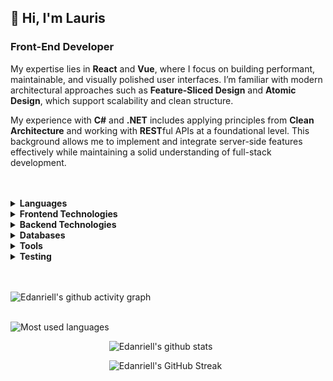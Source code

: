 ## 👋 Hi, I'm Lauris

### Front-End Developer

My expertise lies in **React** and **Vue**, where I focus on building performant, maintainable, and visually polished user interfaces. I’m familiar with modern architectural approaches such as **Feature-Sliced Design** and **Atomic Design**, which support scalability and clean structure.

My experience with **C#** and **.NET** includes applying principles from **Clean Architecture** and working with **REST**ful APIs at a foundational level. This background allows me to implement and integrate server-side features effectively while maintaining a solid understanding of full-stack development.

<br />
<br />

<details>
  <summary><strong>Languages</strong></summary>

  <br />

  | **Languages** |
  | --- |
  | <img src="https://skillicons.dev/icons?i=js,ts,cs,html,css,bash" /> |
  
</details>

<details>
  <summary><strong>Frontend Technologies</strong></summary>

  <br />

| **Frontend Technologies** |
| --- |
| <div align="left"><img src="https://skillicons.dev/icons?i=react,sass,vue,pinia" />&hairsp;&hairsp;&hairsp;&hairsp;&hairsp;<img width="48px" height="48px" src="https://raw.githubusercontent.com/Edanriell/Edanriell/main/assets/icons/PandaCss.svg"/>&hairsp;&hairsp;&hairsp;&hairsp;&hairsp;<img width="48px" height="48px" src="https://raw.githubusercontent.com/Edanriell/Edanriell/main/assets/icons/PostCSS-Dark.svg" />&hairsp;&hairsp;&hairsp;&hairsp;&hairsp;<img width="48px" height="48px" src="https://raw.githubusercontent.com/Edanriell/Edanriell/main/assets/icons/Bootstrap.svg" /></div><div align="left"><img src="https://skillicons.dev/icons?i=styledcomponents,tailwind,materialui,threejs" />&hairsp;&hairsp;&hairsp;&hairsp;&hairsp;<img width="48px" height="48px" src="https://raw.githubusercontent.com/Edanriell/Edanriell/main/assets/icons/Next-Dark.svg" />&hairsp;&hairsp;&hairsp;&hairsp;&hairsp;<img width="48px" height="48px" src="https://raw.githubusercontent.com/Edanriell/Edanriell/main/assets/icons/FormKit-Dark.svg" />&hairsp;&hairsp;&hairsp;&hairsp;&hairsp;<img width="48px" height="48px" src="https://raw.githubusercontent.com/Edanriell/Edanriell/refs/heads/main/assets/icons/Preact-Dark.svg" /></div><div align="left"><img src="https://skillicons.dev/icons?i=svelte,astro,less,vuetify,remix,solidjs,jquery" /></div><div align="left"><img width="48px" height="48px" src="https://raw.githubusercontent.com/Edanriell/Edanriell/main/assets/icons/Motion.svg" />&hairsp;&hairsp;&hairsp;&hairsp;&hairsp;<img width="48px" height="48px" src="https://raw.githubusercontent.com/Edanriell/Edanriell/main/assets/icons/PrimeVue-Dark.svg" />&hairsp;&hairsp;&hairsp;&hairsp;&hairsp;<img width="48px" height="48px" src="https://raw.githubusercontent.com/Edanriell/Edanriell/main/assets/icons/ReactQuery-Dark.svg" />&hairsp;&hairsp;&hairsp;&hairsp;<img width="48px" height="48px" src="https://raw.githubusercontent.com/Edanriell/Edanriell/main/assets/icons/Shadcn-Dark.svg" />&hairsp;&hairsp;&hairsp;&hairsp;&hairsp;<img width="48px" height="48px" src="https://raw.githubusercontent.com/Edanriell/Edanriell/main/assets/icons/Zod-Dark.svg" />&hairsp;&hairsp;&hairsp;&hairsp;&hairsp;<img width="48px" height="48px" src="https://raw.githubusercontent.com/Edanriell/Edanriell/main/assets/icons/ReactHookForm-Dark.svg" />&hairsp;&hairsp;&hairsp;&hairsp;&hairsp;<img width="48px" height="48px" src="https://raw.githubusercontent.com/Edanriell/Edanriell/main/assets/icons/Swiper-Dark.svg" /></div><div align="left"><img src="https://skillicons.dev/icons?i=emotion,redux,nuxtjs" />&hairsp;&hairsp;&hairsp;&hairsp;<img width="48px" height="48px" src="https://raw.githubusercontent.com/Edanriell/Edanriell/main/assets/icons/Blazor.svg" />&hairsp;&hairsp;&hairsp;&hairsp;&hairsp;<img width="48px" height="48px" src="https://raw.githubusercontent.com/Edanriell/Edanriell/main/assets/icons/Gsap-Dark.svg" />&hairsp;&hairsp;&hairsp;&hairsp;&hairsp;&hairsp;<img width="48px" height="48px" src="https://raw.githubusercontent.com/Edanriell/Edanriell/main/assets/icons/VeeValidate-Dark.svg" />&hairsp;&hairsp;&hairsp;&hairsp;&hairsp;<img width="48px" height="48px" src="https://raw.githubusercontent.com/Edanriell/Edanriell/main/assets/icons/Axios-Dark.svg" /></div><div align="left"><img width="48px" height="48px" src="https://raw.githubusercontent.com/Edanriell/Edanriell/main/assets/icons/Formik-Dark.svg"/>&hairsp;&hairsp;&hairsp;&hairsp;&hairsp;<img width="48px" height="48px" src="https://raw.githubusercontent.com/Edanriell/Edanriell/main/assets/icons/FramerMotion.svg" />&hairsp;&hairsp;&hairsp;&hairsp;&hairsp;<img width="48px" height="48px" src="https://raw.githubusercontent.com/Edanriell/Edanriell/refs/heads/main/assets/icons/Zustand-Dark.svg" />&hairsp;&hairsp;&hairsp;&hairsp;<img width="48px" height="48px" src="https://raw.githubusercontent.com/Edanriell/Edanriell/refs/heads/main/assets/icons/Bulma-Dark.svg" />&hairsp;&hairsp;&hairsp;&hairsp;&hairsp;<img width="48px" height="48px" src="https://raw.githubusercontent.com/Edanriell/Edanriell/refs/heads/main/assets/icons/Foundation-Dark.svg" />&hairsp;&hairsp;&hairsp;&hairsp;&hairsp;<img width="48px" height="48px" src="https://raw.githubusercontent.com/Edanriell/Edanriell/refs/heads/main/assets/icons/SemanticUI.svg" />&hairsp;&hairsp;&hairsp;&hairsp;&hairsp;<img width="48px" height="48px" src="https://raw.githubusercontent.com/Edanriell/Edanriell/refs/heads/main/assets/icons/Materialize-Dark.svg" /></div><div><img width="48px" height="48px" src="https://raw.githubusercontent.com/Edanriell/Edanriell/refs/heads/main/assets/icons/DaisyUi-Dark.svg" />&hairsp;&hairsp;&hairsp;&hairsp;&hairsp;<img width="48px" height="48px" src="https://raw.githubusercontent.com/Edanriell/Edanriell/refs/heads/main/assets/icons/Ant-Design-Dark.svg" />&hairsp;&hairsp;&hairsp;&hairsp;&hairsp;<img width="48px" height="48px" src="https://raw.githubusercontent.com/Edanriell/Edanriell/refs/heads/main/assets/icons/Radix-Dark.svg" />&hairsp;&hairsp;&hairsp;&hairsp;<img width="48px" height="48px" src="https://raw.githubusercontent.com/Edanriell/Edanriell/refs/heads/main/assets/icons/Superforms-Dark.svg" /></div> |
  
</details>

<details>
  <summary><strong>Backend Technologies</strong></summary>

  <br />

| **Backend Technologies** |
| --- |
| <div align="left"><img src="https://skillicons.dev/icons?i=dotnet" />&hairsp;&hairsp;&hairsp;&hairsp;<img width="48px" height="48px" src="https://raw.githubusercontent.com/Edanriell/Edanriell/main/assets/icons/Ef-Core.svg" />&hairsp;&hairsp;&hairsp;&hairsp;<img src="https://skillicons.dev/icons?i=nodejs,express,nestjs,prisma" />&hairsp;&hairsp;&hairsp;&hairsp;<img width="48px" height="48px" src="https://raw.githubusercontent.com/Edanriell/Edanriell/main/assets/icons/Mongoose-Dark.svg" /></div><div><img src="https://skillicons.dev/icons?i=supabase,bun" />&hairsp;&hairsp;&hairsp;&hairsp;<img width="48px" height="48px" src="https://raw.githubusercontent.com/Edanriell/Edanriell/main/assets/icons/Hono-Dark.svg" />&hairsp;&hairsp;&hairsp;&hairsp;&hairsp;<img width="48px" height="48px" src="https://raw.githubusercontent.com/Edanriell/Edanriell/main/assets/icons/AutoMapper.svg" />&hairsp;&hairsp;&hairsp;&hairsp;<img width="48px" height="48px" src="https://raw.githubusercontent.com/Edanriell/Edanriell/main/assets/icons/FluentValidation-Dark.svg" />&hairsp;&hairsp;&hairsp;&hairsp;<img width="48px" height="48px" src="https://raw.githubusercontent.com/Edanriell/Edanriell/main/assets/icons/Dapper-Dark.svg" />&hairsp;&hairsp;&hairsp;&hairsp;<img width="48px" height="48px" src="https://raw.githubusercontent.com/Edanriell/Edanriell/main/assets/icons/Polly-Dark.svg" /></div> |
  
</details>

<details>
  <summary><strong>Databases</strong></summary>

  <br />

| **Databases** |
| --- |
| <img src="https://skillicons.dev/icons?i=mongodb,mysql,postgres,sqlite" />&hairsp;&hairsp;&hairsp;&hairsp;&hairsp;<img width="48px" height="48px" src="https://raw.githubusercontent.com/Edanriell/Edanriell/main/assets/icons/MariaDB-Dark.svg"/> |
  
</details>

<details>
  <summary><strong>Tools</strong></summary>

  <br />

| **Tools** |
| --- |
| <div align="left"><img src="https://skillicons.dev/icons?i=figma,ps,postman,vscode,visualstudio,github,git" /></div><div align="left"><img src="https://skillicons.dev/icons?i=webstorm,rider,idea,clion,netlify,vercel" />&hairsp;&hairsp;&hairsp;&hairsp;&hairsp;<img width="48px" height="48px" src="https://raw.githubusercontent.com/Edanriell/Edanriell/main/assets/icons/TurboPack-Dark.svg"/></div><div align="left"><img src="https://skillicons.dev/icons?i=npm,pnpm" />&hairsp;&hairsp;&hairsp;&hairsp;&hairsp;<img width="48px" height="48px" src="https://raw.githubusercontent.com/Edanriell/Edanriell/main/assets/icons/Yarn-Dark.svg"/>&hairsp;&hairsp;&hairsp;&hairsp;&hairsp;<img width="48px" height="48px" src="https://raw.githubusercontent.com/Edanriell/Edanriell/main/assets/icons/Insomnia-Dark.svg"/>&hairsp;&hairsp;&hairsp;&hairsp;&hairsp;<img width="48px" height="48px" src="https://raw.githubusercontent.com/Edanriell/Edanriell/main/assets/icons/Prettier.svg"/>&hairsp;&hairsp;&hairsp;&hairsp;<img width="48px" height="48px" src="https://raw.githubusercontent.com/Edanriell/Edanriell/main/assets/icons/ESLint-Dark.svg"/>&hairsp;&hairsp;&hairsp;&hairsp;&hairsp;<img width="48px" height="48px" src="https://raw.githubusercontent.com/Edanriell/Edanriell/main/assets/icons/Docker-Dark.svg"/></div><div><img width="48px" height="48px" src="https://raw.githubusercontent.com/Edanriell/Edanriell/main/assets/icons/OxidationCompiler-Dark.svg"/>&hairsp;&hairsp;&hairsp;&hairsp;&hairsp;<img src="https://skillicons.dev/icons?i=gulp,webpack,vite" /></div> |
  
</details>

<details>
  <summary><strong>Testing</strong></summary>

  <br />

| **Testing** |
| --- |
| <img src="https://skillicons.dev/icons?i=vitest,jest,cypress" />&hairsp;&hairsp;&hairsp;&hairsp;<img width="48px" height="48px" src="https://raw.githubusercontent.com/Edanriell/Edanriell/main/assets/icons/TestingLibrary-Dark.svg" />&hairsp;&hairsp;&hairsp;&hairsp;&hairsp;<img width="48px" height="48px" src="https://raw.githubusercontent.com/Edanriell/Edanriell/main/assets/icons/Storybook-Dark.svg"/> |
  
</details>

<br />
<br />

![Edanriell's github activity graph](https://github-readme-activity-graph.vercel.app/graph?username=edanriell&bg_color=FFFEFE&color=444D57&title_color=3A80E8&point=5994EC&line=D8E5F9&radius=16)

<br />

<img align="left" height="500px" src="https://github-readme-stats-pied-xi-18.vercel.app/api/top-langs/?username=edanriell&count_private=true&theme=default&border_radius=16&layout=donut-vertical&langs_count=16" alt="Most used languages" />

<br />

![Edanriell's github stats](https://github-readme-stats.vercel.app/api?username=edanriell&show_icons=true&theme=default&border_radius=16&rank_icon=default)

![Edanriell's GitHub Streak](https://github-readme-streak-stats.herokuapp.com/?user=edanriell&theme=default&border_radius=16&card_width=467)

<br />
